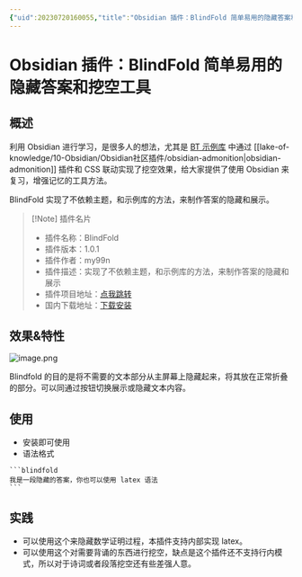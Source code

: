 ```yaml
---
{"uid":20230720160055,"title":"Obsidian 插件：BlindFold 简单易用的隐藏答案和挖空工具","tags":["Obsidian","插件","学习","隐藏答案","挖空"],"description":"Obsidian 插件：BlindFold 简单易用的隐藏答案和挖空工具。实现了不依赖主题，和示例库的方法，来制作答案的隐藏和展示。","author":"OS","type":"basic","draft":false,"editable":false,"modified":20230720161044,"dg-publish":true,"permalink":"/lake-of-knowledge/10-obsidian/obsidian/blindfold-obsidian/","dgPassFrontmatter":true}
---
```



# Obsidian 插件：BlindFold 简单易用的隐藏答案和挖空工具

## 概述

利用 Obsidian 进行学习，是很多人的想法，尤其是 [BT 示例库](https://github.com/PKM-er/Blue-topaz-example) 中通过 [[lake-of-knowledge/10-Obsidian/Obsidian社区插件/obsidian-admonition\|obsidian-admonition]] 插件和 CSS 联动实现了挖空效果，给大家提供了使用 Obsidian 来复习，增强记忆的工具方法。

BlindFold 实现了不依赖主题，和示例库的方法，来制作答案的隐藏和展示。

> [!Note] 插件名片
> - 插件名称：BlindFold
> - 插件版本：1.0.1
> - 插件作者：my99n
> - 插件描述：实现了不依赖主题，和示例库的方法，来制作答案的隐藏和展示
> - 插件项目地址：[点我跳转](https://github.com/vzsky/blindfold-obsidian)
> - 国内下载地址：[下载安装](https://pkmer.cn/products/plugin/pluginMarket/?blindfold-obsidian)

## 效果&特性

![image.png](https://cdn.pkmer.cn/images/20230720160357.png!pkmer)

Blindfold 的目的是将不需要的文本部分从主屏幕上隐藏起来，将其放在正常折叠的部分。可以同通过按钮切换展示或隐藏文本内容。

## 使用

- 安装即可使用
- 语法格式

````语法格式
```blindfold
我是一段隐藏的答案，你也可以使用 latex 语法
```
````

## 实践

- 可以使用这个来隐藏数学证明过程，本插件支持内部实现 latex。
- 可以使用这个对需要背诵的东西进行挖空，缺点是这个插件还不支持行内模式，所以对于诗词或者段落挖空还有些差强人意。